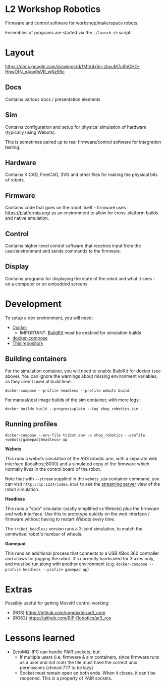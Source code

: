 # L2 Workshop Robotics

Firmware and control software for workshop/makerspace robots.

Ensembles of programs are started via the `./launch.sh` script.

# Layout

https://docs.google.com/drawings/d/1Mtd4x5n-zbuuM7uRhCHO-HnwOfN_e4qv0sVR_wNz95c

## Docs

Contains various docs / presentation elements

## Sim

Contains configuration and setup for physical simulation of hardware (typically using Webots).

This is sometimes paired up to real firmware/control software for integration testing.

## Hardware

Contains KiCAD, FreeCAD, SVG and other files for making the physical bits of robots.

## Firmware

Contains code that goes on the robot itself - firmware uses https://platformio.org/ as an environment to allow
for cross-platform builds and native emulation.

## Control

Contains higher-level control software that receives input from the user/environment and sends commands to the firmware.

## Display

Contains programs for displaying the state of the robot and what it sees - on a computer or on embedded screens

# Development

To setup a dev environment, you will need:

* [Docker](https://docs.docker.com/engine/install/ubuntu/)
  * IMPORTANT: [BuildKit](https://docs.docker.com/develop/develop-images/build_enhancements/) must be enabled for simulation builds
* [docker-compose](https://docs.docker.com/compose/install/)
* [This repository](https://github.com/smartin015/shop_robotics)

## Building containers

For the simulation container, you will need to enable BuildKit for docker (see above). You can ignore the warnings about missing environment variables, as they aren't used at build time.

```shell
docker-compose --profile headless --profile webots build
```

For manual/test image builds of the sim container, with more logs:
```
docker buildx build --progress=plain --tag shop_robotics_sim .
```

## Running profiles

```shell
docker-compose --env-file tribot.env -p shop_robotics --profile <webots|gamepad|headless> up
```

**Webots**

This runs a webots simulation of the AR3 robotic arm, with a separate web interface (localhost:8000) and a simulated copy of the firmware which normally lives in the control board of the robot.

Note that with `--stream` supplied in the `webots_sim` container command, you can visit `http://ip:1234/index.html` to see the [streaming server](https://cyberbotics.com/doc/guide/web-streaming) view of the robot simulation.

**Headless**

This runs a "stub" simulator (vastly simplified vs Webots) plus the firmware and web interface. Use this to prototype quickly on the web interface / firmware without having to restart Webots every time.

The `tribot_headless` version runs a 3-joint simulation, to match the omniwheel robot's number of wheels.

**Gamepad**

This runs an additional process that connects to a USB XBox 360 controller and allows for jogging the robot. It's currently hardcoded for 3 axes only,
and must be run along with another environment (e.g. `docker-compose --profile headless --profile gamepad up`)

# Extras

Possibly useful for getting MoveIt! control working: 

- (ROS) https://github.com/ongdexter/ar3_core
- (ROS2) https://github.com/RIF-Robotics/ar3_ros


# Lessons learned

* ZeroMQ: IPC can handle PAIR sockets, but:
  * If multiple users (i.e. firmware & sim containers, since firmware runs as a user and not root) the file must have the correct unix permissions (chmod 777 to be lazy)
  * Socket must remain open on both ends. When it closes, it can't be reopened. This is a property of PAIR sockets.
